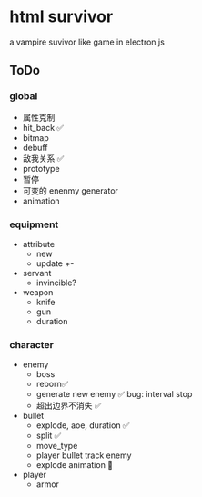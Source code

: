 # html survivor

a vampire suvivor like game in electron js

## ToDo

### global

- 属性克制
- hit_back ✅
- bitmap
- debuff
- 敌我关系 ✅
- prototype
- 暂停
- 可变的 enenmy generator
- animation

### equipment

- attribute
  - new
  - update +-
- servant
  - invincible?
- weapon
  - knife
  - gun
  - duration

### character

- enemy
  - boss
  - reborn✅
  - generate new enemy ✅  bug: interval stop
  - 超出边界不消失 ✅
- bullet
  - explode, aoe, duration ✅
  - split ✅
  - move_type 
  - player bullet track enemy
  - explode animation 🍬
- player
  - armor
